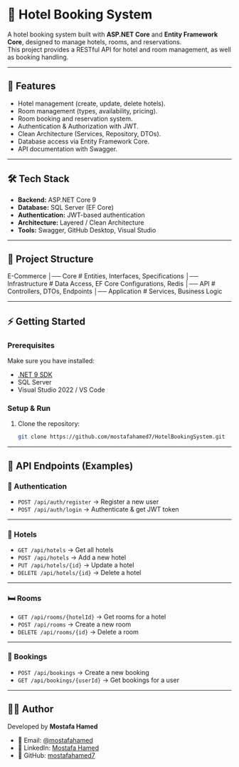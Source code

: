 # 🏨 Hotel Booking System

A hotel booking system built with **ASP.NET Core** and **Entity Framework Core**, designed to manage hotels, rooms, and reservations.  
This project provides a RESTful API for hotel and room management, as well as booking handling.

---

## 🚀 Features
- Hotel management (create, update, delete hotels).
- Room management (types, availability, pricing).
- Room booking and reservation system.
- Authentication & Authorization with JWT.
- Clean Architecture (Services, Repository, DTOs).
- Database access via Entity Framework Core.
- API documentation with Swagger.

---

## 🛠️ Tech Stack
- **Backend:** ASP.NET Core 9
- **Database:** SQL Server (EF Core)
- **Authentication:** JWT-based authentication
- **Architecture:** Layered / Clean Architecture
- **Tools:** Swagger, GitHub Desktop, Visual Studio

---

## 📂 Project Structure
E-Commerce │── Core # Entities, Interfaces, Specifications │── Infrastructure # Data Access, EF Core Configurations, Redis │── API # Controllers, DTOs, Endpoints │── Application # Services, Business Logic

---
## ⚡ Getting Started

### Prerequisites
Make sure you have installed:
- [.NET 9 SDK](https://dotnet.microsoft.com/download/dotnet/9.0)
- SQL Server
- Visual Studio 2022 / VS Code

### Setup & Run
1. Clone the repository:
   ```bash
   git clone https://github.com/mostafahamed7/HotelBookingSystem.git

---

## 📖 API Endpoints (Examples)

### 🔐 Authentication
- `POST /api/auth/register` → Register a new user  
- `POST /api/auth/login` → Authenticate & get JWT token  

---

### 🏨 Hotels
- `GET /api/hotels` → Get all hotels  
- `POST /api/hotels` → Add a new hotel  
- `PUT /api/hotels/{id}` → Update a hotel  
- `DELETE /api/hotels/{id}` → Delete a hotel  

---

### 🛏️ Rooms
- `GET /api/rooms/{hotelId}` → Get rooms for a hotel  
- `POST /api/rooms` → Create a new room  
- `DELETE /api/rooms/{id}` → Delete a room 

---

### 📅 Bookings
- `POST /api/bookings` → Create a new booking  
- `GET /api/bookings/{userId}` → Get bookings for a user  

---

## 👨‍💻 Author
Developed by **Mostafa Hamed**  

- 📧 Email: [@mostafahamed](mostfahmed770@gmail.com)  
- 💼 LinkedIn: [Mostafa Hamed](https://www.linkedin.com/in/mostafa-hamed-82532423b/)  
- 🐙 GitHub: [mostafahamed7](https://github.com/mostafahamed7) 
